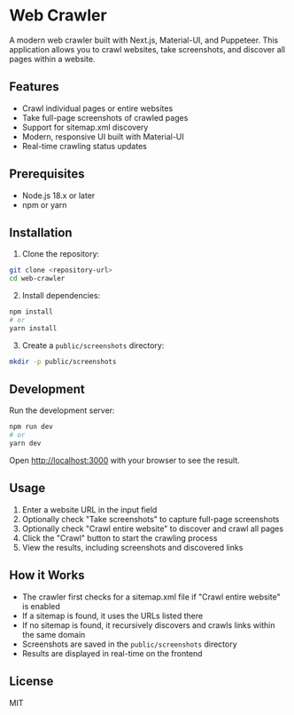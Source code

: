 # Web Crawler

A modern web crawler built with Next.js, Material-UI, and Puppeteer. This application allows you to crawl websites, take screenshots, and discover all pages within a website.

## Features

- Crawl individual pages or entire websites
- Take full-page screenshots of crawled pages
- Support for sitemap.xml discovery
- Modern, responsive UI built with Material-UI
- Real-time crawling status updates

## Prerequisites

- Node.js 18.x or later
- npm or yarn

## Installation

1. Clone the repository:
```bash
git clone <repository-url>
cd web-crawler
```

2. Install dependencies:
```bash
npm install
# or
yarn install
```

3. Create a `public/screenshots` directory:
```bash
mkdir -p public/screenshots
```

## Development

Run the development server:

```bash
npm run dev
# or
yarn dev
```

Open [http://localhost:3000](http://localhost:3000) with your browser to see the result.

## Usage

1. Enter a website URL in the input field
2. Optionally check "Take screenshots" to capture full-page screenshots
3. Optionally check "Crawl entire website" to discover and crawl all pages
4. Click the "Crawl" button to start the crawling process
5. View the results, including screenshots and discovered links

## How it Works

- The crawler first checks for a sitemap.xml file if "Crawl entire website" is enabled
- If a sitemap is found, it uses the URLs listed there
- If no sitemap is found, it recursively discovers and crawls links within the same domain
- Screenshots are saved in the `public/screenshots` directory
- Results are displayed in real-time on the frontend

## License

MIT 